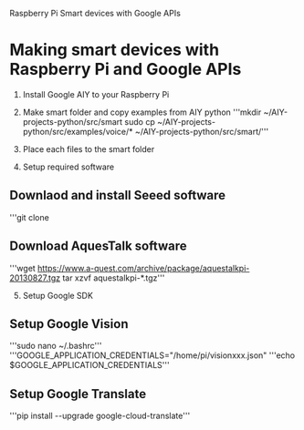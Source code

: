 Raspberry Pi Smart devices with Google APIs

# Making smart devices with Raspberry Pi and Google APIs

1. Install Google AIY to your Raspberry Pi

2. Make smart folder and copy examples from AIY python
'''mkdir ~/AIY-projects-python/src/smart
sudo cp ~/AIY-projects-python/src/examples/voice/* ~/AIY-projects-python/src/smart/'''
 
3. Place each files to the smart folder

4. Setup required software

## Downlaod and install Seeed software

'''git clone
 
## Download AquesTalk software
'''wget https://www.a-quest.com/archive/package/aquestalkpi-20130827.tgz
tar xzvf aquestalkpi-*.tgz'''

5. Setup Google SDK
## Setup Google Vision
'''sudo nano ~/.bashrc'''
'''GOOGLE_APPLICATION_CREDENTIALS="/home/pi/visionxxx.json"
'''echo $GOOGLE_APPLICATION_CREDENTIALS'''

## Setup Google Translate
'''pip install --upgrade google-cloud-translate'''

